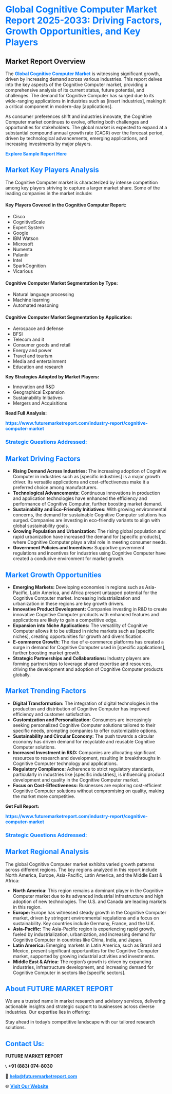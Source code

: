 <h1 style="color: #007BFF;">Global Cognitive Computer Market Report 2025-2033: Driving Factors, Growth Opportunities, and Key Players</h1>

<section id="overview">
<h2>Market Report Overview</h2>
<p>The <a href="https://www.futuremarketreport.com/industry-report/cognitive-computer-market" style="color: #007BFF; text-decoration: none;"><strong>Global Cognitive Computer Market</strong></a> is witnessing significant growth, driven by increasing demand across various industries. This report delves into the key aspects of the Cognitive Computer market, providing a comprehensive analysis of its current status, future potential, and challenges. The demand for Cognitive Computer has surged due to its wide-ranging applications in industries such as [insert industries], making it a critical component in modern-day [applications].</p>
<p>As consumer preferences shift and industries innovate, the Cognitive Computer market continues to evolve, offering both challenges and opportunities for stakeholders. The global market is expected to expand at a substantial compound annual growth rate (CAGR) over the forecast period, driven by technological advancements, emerging applications, and increasing investments by major players.</p>
</section>

<section id="overview">
<p><a href="https://www.futuremarketreport.com/request-sample/reportId=108453" style="color: #007BFF; text-decoration: none;"><strong>Explore Sample Report Here</strong></a></p>
</section>

<section id="key-players">
<h2 style="color: #007BFF;">Market Key Players Analysis</h2>
<p>The Cognitive Computer market is characterized by intense competition among key players striving to capture a larger market share. Some of the leading companies in the market include:</p>
<h4>Key Players Covered in the Cognitive Computer Report:</h4>
<ul><li>Cisco</li><li>CognitiveScale</li><li>Expert System</li><li>Google</li><li>IBM Watson</li><li>Microsoft</li><li>Numenta</li><li>Palantir</li><li>Intel</li><li>SparkCognition</li><li>Vicarious</li></ul>
<h4>Cognitive Computer Market Segmentation by Type:</h4>
<ul><li>Natural language processing</li><li>Machine learning</li><li>Automated reasoning</li></ul>

<h4>Cognitive Computer Market Segmentation by Application:</h4>
<ul><li>Aerospace and defense</li><li>BFSI</li><li>Telecom and it</li><li>Consumer goods and retail</li><li>Energy and power</li><li>Travel and tourism</li><li>Media and entertainment</li><li>Education and research</li></ul>
<p><strong>Key Strategies Adopted by Market Players:</strong></p>
<ul>
<li>Innovation and R&D</li>
<li>Geographical Expansion</li>
<li>Sustainability Initiatives</li>
<li>Mergers and Acquisitions</li>
</ul>
</section>

<section>
<p><strong>Read Full Analysis: </strong></p><a href="https://www.futuremarketreport.com/industry-report/cognitive-computer-market" style="color: #007BFF; text-decoration: none;"><strong>https://www.futuremarketreport.com/industry-report/cognitive-computer-market</strong></a>
<h3 style="color: #007BFF;">Strategic Questions Addressed:</h3>
</section>

<section id="driving-factors">
<h2 style="color: #007BFF;">Market Driving Factors</h2>
<ul>
<li><strong>Rising Demand Across Industries:</strong> The increasing adoption of Cognitive Computer in industries such as [specific industries] is a major growth driver. Its versatile applications and cost-effectiveness make it a preferred choice among manufacturers.</li>
<li><strong>Technological Advancements:</strong> Continuous innovations in production and application technologies have enhanced the efficiency and performance of Cognitive Computer, further boosting market demand.</li>
<li><strong>Sustainability and Eco-Friendly Initiatives:</strong> With growing environmental concerns, the demand for sustainable Cognitive Computer solutions has surged. Companies are investing in eco-friendly variants to align with global sustainability goals.</li>
<li><strong>Growing Population and Urbanization:</strong> The rising global population and rapid urbanization have increased the demand for [specific products], where Cognitive Computer plays a vital role in meeting consumer needs.</li>
<li><strong>Government Policies and Incentives:</strong> Supportive government regulations and incentives for industries using Cognitive Computer have created a conducive environment for market growth.</li>
</ul>
</section>

<section id="growth-opportunities">
<h2 style="color: #007BFF;">Market Growth Opportunities</h2>
<ul>
<li><strong>Emerging Markets:</strong> Developing economies in regions such as Asia-Pacific, Latin America, and Africa present untapped potential for the Cognitive Computer market. Increasing industrialization and urbanization in these regions are key growth drivers.</li>
<li><strong>Innovative Product Development:</strong> Companies investing in R&D to create innovative Cognitive Computer products with enhanced features and applications are likely to gain a competitive edge.</li>
<li><strong>Expansion into Niche Applications:</strong> The versatility of Cognitive Computer allows it to be utilized in niche markets such as [specific niches], creating opportunities for growth and diversification.</li>
<li><strong>E-commerce Growth:</strong> The rise of e-commerce platforms has created a surge in demand for Cognitive Computer used in [specific applications], further boosting market growth.</li>
<li><strong>Strategic Partnerships and Collaborations:</strong> Industry players are forming partnerships to leverage shared expertise and resources, driving the development and adoption of Cognitive Computer products globally.</li>
</ul>
</section>

<section id="trending-factors">
<h2 style="color: #007BFF;">Market Trending Factors</h2>
<ul>
<li><strong>Digital Transformation:</strong> The integration of digital technologies in the production and distribution of Cognitive Computer has improved efficiency and customer satisfaction.</li>
<li><strong>Customization and Personalization:</strong> Consumers are increasingly seeking personalized Cognitive Computer solutions tailored to their specific needs, prompting companies to offer customizable options.</li>
<li><strong>Sustainability and Circular Economy:</strong> The push towards a circular economy has driven demand for recyclable and reusable Cognitive Computer solutions.</li>
<li><strong>Increased Investment in R&D:</strong> Companies are allocating significant resources to research and development, resulting in breakthroughs in Cognitive Computer technology and applications.</li>
<li><strong>Regulatory Compliance:</strong> Adherence to strict regulatory standards, particularly in industries like [specific industries], is influencing product development and quality in the Cognitive Computer market.</li>
<li><strong>Focus on Cost-Effectiveness:</strong> Businesses are exploring cost-efficient Cognitive Computer solutions without compromising on quality, making the market more competitive.</li>
</ul>
</section>

<section>
<p><strong>Get Full Report: </strong></p><a href="https://www.futuremarketreport.com/industry-report/cognitive-computer-market" style="color: #007BFF; text-decoration: none;"><strong>https://www.futuremarketreport.com/industry-report/cognitive-computer-market</strong></a>
<h3 style="color: #007BFF;">Strategic Questions Addressed:</h3>
</section>


<section id="regional-analysis">
<h2 style="color: #007BFF;">Market Regional Analysis</h2>
<p>The global Cognitive Computer market exhibits varied growth patterns across different regions. The key regions analyzed in this report include North America, Europe, Asia-Pacific, Latin America, and the Middle East & Africa:</p>
<ul>
<li><strong>North America:</strong> This region remains a dominant player in the Cognitive Computer market due to its advanced industrial infrastructure and high adoption of new technologies. The U.S. and Canada are leading markets in this region.</li>
<li><strong>Europe:</strong> Europe has witnessed steady growth in the Cognitive Computer market, driven by stringent environmental regulations and a focus on sustainability. Key countries include Germany, France, and the U.K.</li>
<li><strong>Asia-Pacific:</strong> The Asia-Pacific region is experiencing rapid growth, fueled by industrialization, urbanization, and increasing demand for Cognitive Computer in countries like China, India, and Japan.</li>
<li><strong>Latin America:</strong> Emerging markets in Latin America, such as Brazil and Mexico, present significant opportunities for the Cognitive Computer market, supported by growing industrial activities and investments.</li>
<li><strong>Middle East & Africa:</strong> The region’s growth is driven by expanding industries, infrastructure development, and increasing demand for Cognitive Computer in sectors like [specific sectors].</li>
</ul>
</section>

<footer>
<h2 style="color: #007BFF;">About FUTURE MARKET REPORT</h2>
<p>We are a trusted name in market research and advisory services, delivering actionable insights and strategic support to businesses across diverse industries. Our expertise lies in offering:</p>

<p>Stay ahead in today’s competitive landscape with our tailored research solutions.</p>

<h2 style="color: #007BFF;">Contact Us:</h2>
<p><strong>FUTURE MARKET REPORT</strong></p>
<p>📞 <strong>+91 (883) 074-8030</strong></p>
<p>📧 <strong><a href="mailto:help@futuremarketreport.com" style="color: #007BFF;">help@futuremarketreport.com</a></strong></p>
<p>🌐 <strong><a href="https://www.futuremarketreport.com/" style="color: #007BFF;">Visit Our Website</a></strong></p>
</footer>